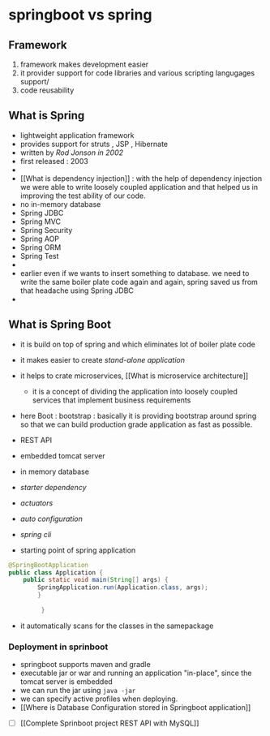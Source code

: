 # springboot vs spring

## Framework
1. framework makes development easier
2. it provider support for code libraries and various scripting langugages support/
3. code reusability 


## What is Spring 
- lightweight application framework
- provides support for struts , JSP , Hibernate
- written by *Rod Jonson in 2002*
- first released : 2003
- 
- [[What is dependency injection]] : with the help of dependency injection we were able to write loosely coupled application and that helped us in improving the test ability of our code.
- no in-memory database
-  Spring JDBC
-   Spring MVC
-   Spring Security
-   Spring AOP
-   Spring ORM
-   Spring Test
-
- earlier even if we wants to insert something to database. we need to write the same boiler plate code again and again, spring saved us from that headache using Spring JDBC
- 

## What is Spring Boot
- it is build on top of spring and which eliminates lot of boiler plate code 
- it makes easier to create *stand-alone application* 
- it helps to crate microservices, [[What is microservice architecture]]
	- it is a concept of dividing the application into loosely coupled services that implement business requirements
-  here Boot : bootstrap : basically it is providing bootstrap around spring so that we can build production grade application as fast as possible.
- REST API
- embedded tomcat server
- in memory database
- *starter dependency*
- *actuators* 
- *auto configuration*
- *spring cli*

- starting point of spring application

```java
@SpringBootApplication 
public class Application { 
	public static void main(String[] args) { 
		SpringApplication.run(Application.class, args); 
		}
		 
		 }
```

- it automatically scans for the classes in the samepackage

### Deployment in sprinboot
- springboot supports maven and gradle
- executable jar or war and running an application "in-place", since the tomcat server is embedded
- we can run the jar using `java -jar `
- we can specify active profiles when deploying.
-  [[Where is Database Configuration stored in Springboot application]]


- [ ] [[Complete Sprinboot project REST API with MySQL]]